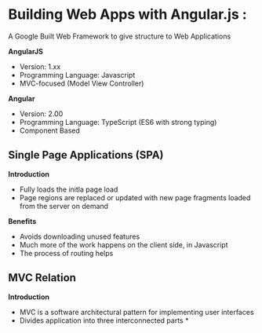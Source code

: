 # Building Web Apps with Angular.js :

A Google Built Web Framework to give structure to Web Applications

**AngularJS**    
* Version:  1.xx 
* Programming Language: Javascript
* MVC-focused (Model View Controller)

**Angular**    
* Version:  2.00 
* Programming Language: TypeScript (ES6 with strong typing)
* Component Based

## Single Page Applications (SPA) 
**Introduction**    
* Fully loads the initla page load 
* Page regions are replaced or updated with new page fragments loaded from the server on demand

**Benefits**   
* Avoids downloading unused features
* Much more of the work happens on the client side, in Javascript
* The process of routing helps 

## MVC Relation

**Introduction** 
* MVC is a software architectural pattern for implementing user interfaces
* Divides application into three interconnected parts 
    * 